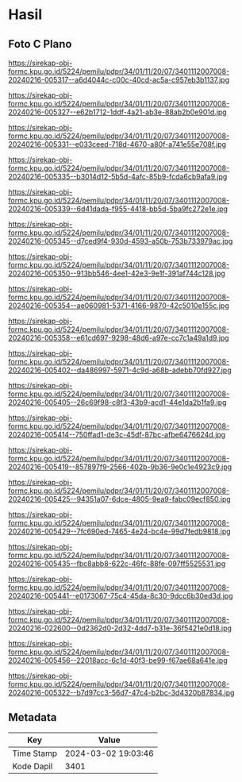 # Hasil

## Foto C Plano

https://sirekap-obj-formc.kpu.go.id/5224/pemilu/pdpr/34/01/11/20/07/3401112007008-20240216-005317--a6d4044c-c00c-40cd-ac5a-c957eb3b1137.jpg

https://sirekap-obj-formc.kpu.go.id/5224/pemilu/pdpr/34/01/11/20/07/3401112007008-20240216-005327--e62b1712-1ddf-4a21-ab3e-88ab2b0e901d.jpg

https://sirekap-obj-formc.kpu.go.id/5224/pemilu/pdpr/34/01/11/20/07/3401112007008-20240216-005331--e033ceed-718d-4670-a80f-a741e55e708f.jpg

https://sirekap-obj-formc.kpu.go.id/5224/pemilu/pdpr/34/01/11/20/07/3401112007008-20240216-005335--b3014d12-5b5d-4afc-85b9-fcda6cb9afa9.jpg

https://sirekap-obj-formc.kpu.go.id/5224/pemilu/pdpr/34/01/11/20/07/3401112007008-20240216-005339--6d41dada-f955-4418-bb5d-5ba9fc272e1e.jpg

https://sirekap-obj-formc.kpu.go.id/5224/pemilu/pdpr/34/01/11/20/07/3401112007008-20240216-005345--d7ced9f4-930d-4593-a50b-753b733979ac.jpg

https://sirekap-obj-formc.kpu.go.id/5224/pemilu/pdpr/34/01/11/20/07/3401112007008-20240216-005350--913bb546-4ee1-42e3-9e1f-391af744c128.jpg

https://sirekap-obj-formc.kpu.go.id/5224/pemilu/pdpr/34/01/11/20/07/3401112007008-20240216-005354--ae060981-5371-4166-9870-42c5010e155c.jpg

https://sirekap-obj-formc.kpu.go.id/5224/pemilu/pdpr/34/01/11/20/07/3401112007008-20240216-005358--e61cd697-9298-48d6-a97e-cc7c1a49a1d9.jpg

https://sirekap-obj-formc.kpu.go.id/5224/pemilu/pdpr/34/01/11/20/07/3401112007008-20240216-005402--da486997-5971-4c9d-a68b-adebb70fd927.jpg

https://sirekap-obj-formc.kpu.go.id/5224/pemilu/pdpr/34/01/11/20/07/3401112007008-20240216-005405--26c69f98-c8f3-43b9-acd1-44e1da2b1fa9.jpg

https://sirekap-obj-formc.kpu.go.id/5224/pemilu/pdpr/34/01/11/20/07/3401112007008-20240216-005414--750ffad1-de3c-45df-87bc-afbe6476624d.jpg

https://sirekap-obj-formc.kpu.go.id/5224/pemilu/pdpr/34/01/11/20/07/3401112007008-20240216-005419--857897f9-2566-402b-9b36-9e0c1e4923c9.jpg

https://sirekap-obj-formc.kpu.go.id/5224/pemilu/pdpr/34/01/11/20/07/3401112007008-20240216-005425--94351a07-6dce-4805-9ea9-fabc09ecf850.jpg

https://sirekap-obj-formc.kpu.go.id/5224/pemilu/pdpr/34/01/11/20/07/3401112007008-20240216-005429--7fc690ed-7465-4e24-bc4e-99d7fedb9818.jpg

https://sirekap-obj-formc.kpu.go.id/5224/pemilu/pdpr/34/01/11/20/07/3401112007008-20240216-005435--fbc8abb8-622c-46fc-88fe-097ff5525531.jpg

https://sirekap-obj-formc.kpu.go.id/5224/pemilu/pdpr/34/01/11/20/07/3401112007008-20240216-005441--e0173067-75c4-45da-8c30-9dcc6b30ed3d.jpg

https://sirekap-obj-formc.kpu.go.id/5224/pemilu/pdpr/34/01/11/20/07/3401112007008-20240216-022600--0d2362d0-2d32-4dd7-b31e-36f5421e0d18.jpg

https://sirekap-obj-formc.kpu.go.id/5224/pemilu/pdpr/34/01/11/20/07/3401112007008-20240216-005456--22018acc-6c1d-40f3-be99-f67ae68a641e.jpg

https://sirekap-obj-formc.kpu.go.id/5224/pemilu/pdpr/34/01/11/20/07/3401112007008-20240216-005322--b7d97cc3-56d7-47c4-b2bc-3d4320b87834.jpg


## Metadata

| Key        | Value               |
| ---------- | ------------------- |
| Time Stamp | 2024-03-02 19:03:46 |
| Kode Dapil | 3401                |



